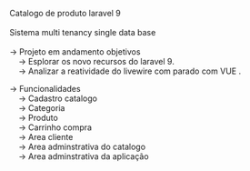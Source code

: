 
Catalogo de produto  laravel 9<br><br>
Sistema multi tenancy single data base<br><br>
-> Projeto em andamento objetivos<br>
&nbsp;&nbsp;&nbsp;      -> Esplorar os novo recursos do laravel 9.<br>
&nbsp;&nbsp;&nbsp;      -> Analizar a reatividade do livewire com parado com VUE .<br>

-> Funcionalidades <br>
&nbsp;&nbsp;&nbsp;    -> Cadastro catalogo <br>
&nbsp;&nbsp;&nbsp;     -> Categoria <br>
&nbsp;&nbsp;&nbsp;     -> Produto<br>
&nbsp;&nbsp;&nbsp;     -> Carrinho compra<br>
&nbsp;&nbsp;&nbsp;     -> Area cliente<br>
&nbsp;&nbsp;&nbsp;     -> Area adminstrativa do catalogo<br>
&nbsp;&nbsp;&nbsp;     -> Area adminstrativa da aplicação<br>
    
